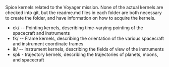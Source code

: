 Spice kernels related to the Voyager mission.
None of the actual kernels are checked into
git, but the readme.md files in each folder
are both necessary to create the folder, and
have information on how to acquire the
kernels.

* ck/ -- Pointing kernels, describing 
  time-varying pointing of the spacecraft and
  instruments
* fk/ -- Frame kernels, describing the orientation
  of the various spacecraft and instrument
  coordinate frames
* ik/ -- Instrument kernels, describing the
  fields of view of the instruments
* spk - trajectory kernels, describing the
  trajectories of planets, moons, and
  spacecraft
